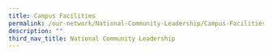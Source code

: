 ```yaml
---
title: Campus Facilities
permalink: /our-network/National-Community-Leadership/Campus-Facilities
description: ""
third_nav_title: National Community Leadership
---
```

